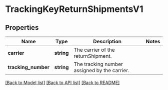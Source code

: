 # TrackingKeyReturnShipmentsV1

## Properties
Name | Type | Description | Notes
------------ | ------------- | ------------- | -------------
**carrier** | **string** | The carrier of the returnShipment. | 
**tracking_number** | **string** | The tracking number assigned by the carrier. | 

[[Back to Model list]](../../README.md#documentation-for-models) [[Back to API list]](../../README.md#documentation-for-api-endpoints) [[Back to README]](../../README.md)

